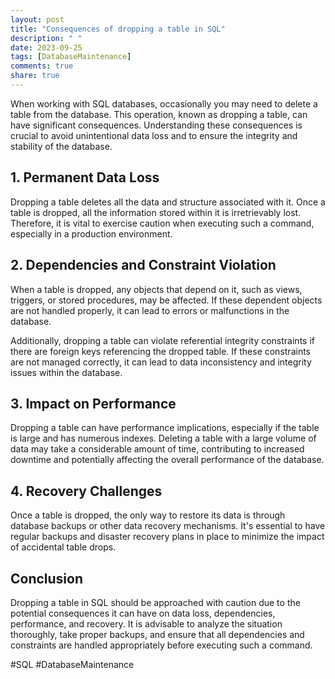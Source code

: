 ```yaml
---
layout: post
title: "Consequences of dropping a table in SQL"
description: " "
date: 2023-09-25
tags: [DatabaseMaintenance]
comments: true
share: true
---
```


When working with SQL databases, occasionally you may need to delete a table from the database. This operation, known as dropping a table, can have significant consequences. Understanding these consequences is crucial to avoid unintentional data loss and to ensure the integrity and stability of the database. 

## 1. Permanent Data Loss
Dropping a table deletes all the data and structure associated with it. Once a table is dropped, all the information stored within it is irretrievably lost. Therefore, it is vital to exercise caution when executing such a command, especially in a production environment.

## 2. Dependencies and Constraint Violation
When a table is dropped, any objects that depend on it, such as views, triggers, or stored procedures, may be affected. If these dependent objects are not handled properly, it can lead to errors or malfunctions in the database. 

Additionally, dropping a table can violate referential integrity constraints if there are foreign keys referencing the dropped table. If these constraints are not managed correctly, it can lead to data inconsistency and integrity issues within the database.

## 3. Impact on Performance
Dropping a table can have performance implications, especially if the table is large and has numerous indexes. Deleting a table with a large volume of data may take a considerable amount of time, contributing to increased downtime and potentially affecting the overall performance of the database.

## 4. Recovery Challenges
Once a table is dropped, the only way to restore its data is through database backups or other data recovery mechanisms. It's essential to have regular backups and disaster recovery plans in place to minimize the impact of accidental table drops.

## Conclusion
Dropping a table in SQL should be approached with caution due to the potential consequences it can have on data loss, dependencies, performance, and recovery. It is advisable to analyze the situation thoroughly, take proper backups, and ensure that all dependencies and constraints are handled appropriately before executing such a command.

#SQL #DatabaseMaintenance